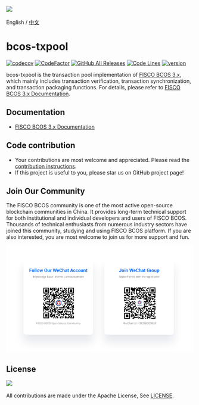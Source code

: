![](https://github.com/FISCO-BCOS/FISCO-BCOS/raw/master/docs/images/FISCO_BCOS_Logo.svg?sanitize=true)

English / [中文](doc/README_CN.md)
# bcos-txpool

[![codecov](https://codecov.io/gh/FISCO-BCOS/bcos-txpool/branch/master/graph/badge.svg)](https://codecov.io/gh/FISCO-BCOS/bcos-txpool)
[![CodeFactor](https://www.codefactor.io/repository/github/fisco-bcos/bcos-txpool/badge)](https://www.codefactor.io/repository/github/fisco-bcos/bcos-txpool)
[![GitHub All Releases](https://img.shields.io/github/downloads/FISCO-BCOS/bcos-txpool/total.svg)](https://github.com/FISCO-BCOS/bcos-txpool)
[![Code Lines](https://tokei.rs/b1/github/FISCO-BCOS/bcos-txpool?category=code)](https://github.com/FISCO-BCOS/bcos-txpool)
[![version](https://img.shields.io/github/tag/FISCO-BCOS/bcos-txpool.svg)](https://github.com/FISCO-BCOS/bcos-txpool/releases/latest)

bcos-txpool is the transaction pool implementation of [FISCO BCOS 3.x](https://github.com/FISCO-BCOS/FISCO-BCOS), which mainly includes transaction verification, transaction synchronization, and transaction packaging functions. For details, please refer to [FISCO BCOS 3.x Documentation](https://fisco-bcos-doc.readthedocs.io/).

## Documentation

- [FISCO BCOS 3.x Documentation](https://fisco-bcos-doc.readthedocs.io/)

## Code contribution

- Your contributions are most welcome and appreciated. Please read the [contribution instructions](https://mp.weixin.qq.com/s/_w_auH8X4SQQWO3lhfNrbQ).
- If this project is useful to you, please star us on GitHub project page!

## Join Our Community

The FISCO BCOS community is one of the most active open-source blockchain communities in China. It provides long-term technical support for both institutional and individual developers and users of FISCO BCOS. Thousands of technical enthusiasts from numerous industry sectors have joined this community, studying and using FISCO BCOS platform. If you are also interested, you are most welcome to join us for more support and fun.

![](https://raw.githubusercontent.com/FISCO-BCOS/LargeFiles/master/images/QR_image_en.png)

## License

[![](https://img.shields.io/github/license/FISCO-BCOS/bcos-txpool.svg)](./LICENSE)

All contributions are made under the Apache License, See [LICENSE](./LICENSE).